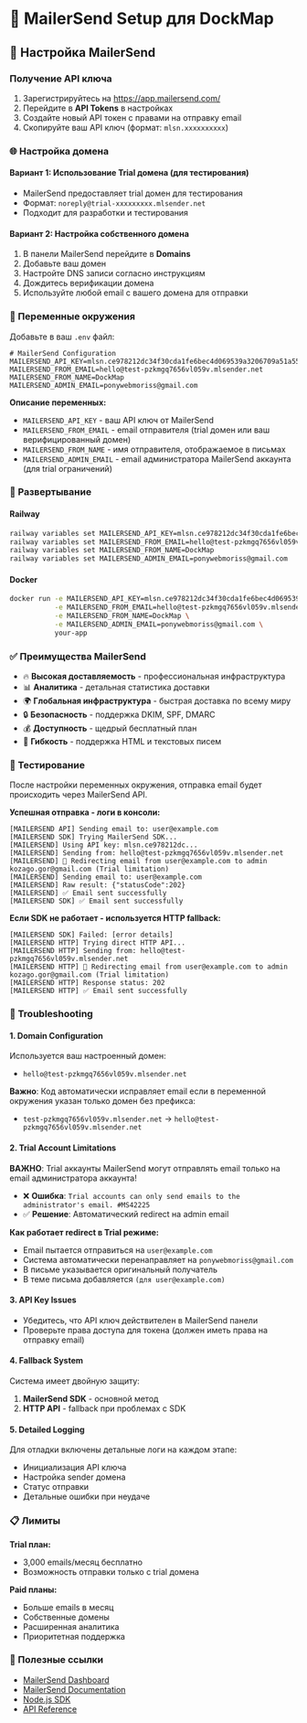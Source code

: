 # 📧 MailerSend Setup для DockMap

## 🔧 Настройка MailerSend

### Получение API ключа

1. Зарегистрируйтесь на https://app.mailersend.com/
2. Перейдите в **API Tokens** в настройках
3. Создайте новый API токен с правами на отправку email
4. Скопируйте ваш API ключ (формат: `mlsn.xxxxxxxxxx`)

### 🌐 Настройка домена

#### Вариант 1: Использование Trial домена (для тестирования)

- MailerSend предоставляет trial домен для тестирования
- Формат: `noreply@trial-xxxxxxxxx.mlsender.net`
- Подходит для разработки и тестирования

#### Вариант 2: Настройка собственного домена

1. В панели MailerSend перейдите в **Domains**
2. Добавьте ваш домен
3. Настройте DNS записи согласно инструкциям
4. Дождитесь верификации домена
5. Используйте любой email с вашего домена для отправки

### 🔐 Переменные окружения

Добавьте в ваш `.env` файл:

```env
# MailerSend Configuration
MAILERSEND_API_KEY=mlsn.ce978212dc34f30cda1fe6bec4d069539a3206709a51a551bad362e59ec67c0d
MAILERSEND_FROM_EMAIL=hello@test-pzkmgq7656vl059v.mlsender.net
MAILERSEND_FROM_NAME=DockMap
MAILERSEND_ADMIN_EMAIL=ponywebmoriss@gmail.com
```

**Описание переменных:**

- `MAILERSEND_API_KEY` - ваш API ключ от MailerSend
- `MAILERSEND_FROM_EMAIL` - email отправителя (trial домен или ваш верифицированный домен)
- `MAILERSEND_FROM_NAME` - имя отправителя, отображаемое в письмах
- `MAILERSEND_ADMIN_EMAIL` - email администратора MailerSend аккаунта (для trial ограничений)

### 🚀 Развертывание

#### Railway

```bash
railway variables set MAILERSEND_API_KEY=mlsn.ce978212dc34f30cda1fe6bec4d069539a3206709a51a551bad362e59ec67c0d
railway variables set MAILERSEND_FROM_EMAIL=hello@test-pzkmgq7656vl059v.mlsender.net
railway variables set MAILERSEND_FROM_NAME=DockMap
railway variables set MAILERSEND_ADMIN_EMAIL=ponywebmoriss@gmail.com
```

#### Docker

```bash
docker run -e MAILERSEND_API_KEY=mlsn.ce978212dc34f30cda1fe6bec4d069539a3206709a51a551bad362e59ec67c0d \
           -e MAILERSEND_FROM_EMAIL=hello@test-pzkmgq7656vl059v.mlsender.net \
           -e MAILERSEND_FROM_NAME=DockMap \
           -e MAILERSEND_ADMIN_EMAIL=ponywebmoriss@gmail.com \
           your-app
```

### ✅ Преимущества MailerSend

- 🔥 **Высокая доставляемость** - профессиональная инфраструктура
- 📊 **Аналитика** - детальная статистика доставки
- 🌍 **Глобальная инфраструктура** - быстрая доставка по всему миру
- 🔒 **Безопасность** - поддержка DKIM, SPF, DMARC
- 💰 **Доступность** - щедрый бесплатный план
- 📧 **Гибкость** - поддержка HTML и текстовых писем

### 🧪 Тестирование

После настройки переменных окружения, отправка email будет происходить через MailerSend API.

**Успешная отправка - логи в консоли:**

```
[MAILERSEND API] Sending email to: user@example.com
[MAILERSEND SDK] Trying MailerSend SDK...
[MAILERSEND] Using API key: mlsn.ce978212dc...
[MAILERSEND] Sending from: hello@test-pzkmgq7656vl059v.mlsender.net
[MAILERSEND] 🔄 Redirecting email from user@example.com to admin kozago.gor@gmail.com (Trial limitation)
[MAILERSEND] Sending email to: user@example.com
[MAILERSEND] Raw result: {"statusCode":202}
[MAILERSEND] ✅ Email sent successfully
[MAILERSEND SDK] ✅ Email sent successfully
```

**Если SDK не работает - используется HTTP fallback:**

```
[MAILERSEND SDK] Failed: [error details]
[MAILERSEND HTTP] Trying direct HTTP API...
[MAILERSEND HTTP] Sending from: hello@test-pzkmgq7656vl059v.mlsender.net
[MAILERSEND HTTP] 🔄 Redirecting email from user@example.com to admin kozago.gor@gmail.com (Trial limitation)
[MAILERSEND HTTP] Response status: 202
[MAILERSEND HTTP] ✅ Email sent successfully
```

### 🔧 Troubleshooting

#### 1. Domain Configuration

Используется ваш настроенный домен:

- `hello@test-pzkmgq7656vl059v.mlsender.net`

**Важно**: Код автоматически исправляет email если в переменной окружения указан только домен без префикса:

- `test-pzkmgq7656vl059v.mlsender.net` → `hello@test-pzkmgq7656vl059v.mlsender.net`

#### 2. Trial Account Limitations

**ВАЖНО**: Trial аккаунты MailerSend могут отправлять email только на email администратора аккаунта!

- ❌ **Ошибка**: `Trial accounts can only send emails to the administrator's email. #MS42225`
- ✅ **Решение**: Автоматический redirect на admin email

**Как работает redirect в Trial режиме:**

- Email пытается отправиться на `user@example.com`
- Система автоматически перенаправляет на `ponywebmoriss@gmail.com`
- В письме указывается оригинальный получатель
- В теме письма добавляется `(для user@example.com)`

#### 3. API Key Issues

- Убедитесь, что API ключ действителен в MailerSend панели
- Проверьте права доступа для токена (должен иметь права на отправку email)

#### 4. Fallback System

Система имеет двойную защиту:

1. **MailerSend SDK** - основной метод
2. **HTTP API** - fallback при проблемах с SDK

#### 5. Detailed Logging

Для отладки включены детальные логи на каждом этапе:

- Инициализация API ключа
- Настройка sender домена
- Статус отправки
- Детальные ошибки при неудаче

### 📋 Лимиты

**Trial план:**

- 3,000 emails/месяц бесплатно
- Возможность отправки только с trial домена

**Paid планы:**

- Больше emails в месяц
- Собственные домены
- Расширенная аналитика
- Приоритетная поддержка

### 🔗 Полезные ссылки

- [MailerSend Dashboard](https://app.mailersend.com/)
- [MailerSend Documentation](https://developers.mailersend.com/)
- [Node.js SDK](https://github.com/mailersend/mailersend-nodejs)
- [API Reference](https://developers.mailersend.com/api/v1/emails.html)
